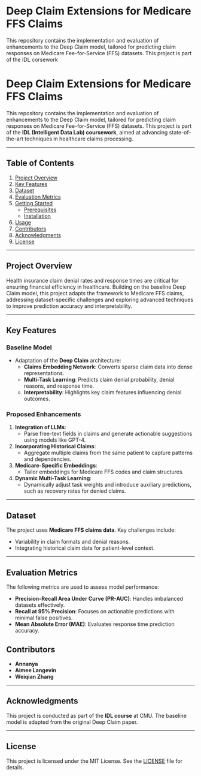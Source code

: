 # Deep Claim Extensions for Medicare FFS Claims
This repository contains the implementation and evaluation of enhancements to the Deep Claim model, tailored for predicting claim responses on Medicare Fee-for-Service (FFS) datasets. This project is part of the IDL corsework
# **Deep Claim Extensions for Medicare FFS Claims**

This repository contains the implementation and evaluation of enhancements to the Deep Claim model, tailored for predicting claim responses on Medicare Fee-for-Service (FFS) datasets. This project is part of the **IDL (Intelligent Data Lab) coursework**, aimed at advancing state-of-the-art techniques in healthcare claims processing.

---

## **Table of Contents**
1. [Project Overview](#project-overview)  
2. [Key Features](#key-features)  
3. [Dataset](#dataset)  
4. [Evaluation Metrics](#evaluation-metrics)  
5. [Getting Started](#getting-started)  
   - [Prerequisites](#prerequisites)  
   - [Installation](#installation)  
6. [Usage](#usage)  
7. [Contributors](#contributors)  
8. [Acknowledgments](#acknowledgments)  
9. [License](#license)  

---

## **Project Overview**

Health insurance claim denial rates and response times are critical for ensuring financial efficiency in healthcare. Building on the baseline Deep Claim model, this project adapts the framework to Medicare FFS claims, addressing dataset-specific challenges and exploring advanced techniques to improve prediction accuracy and interpretability.

---

## **Key Features**

### **Baseline Model**
- Adaptation of the **Deep Claim** architecture:
  - **Claims Embedding Network**: Converts sparse claim data into dense representations.
  - **Multi-Task Learning**: Predicts claim denial probability, denial reasons, and response time.
  - **Interpretability**: Highlights key claim features influencing denial outcomes.

### **Proposed Enhancements**
1. **Integration of LLMs**: 
   - Parse free-text fields in claims and generate actionable suggestions using models like GPT-4.
2. **Incorporating Historical Claims**:
   - Aggregate multiple claims from the same patient to capture patterns and dependencies.
3. **Medicare-Specific Embeddings**:
   - Tailor embeddings for Medicare FFS codes and claim structures.
4. **Dynamic Multi-Task Learning**:
   - Dynamically adjust task weights and introduce auxiliary predictions, such as recovery rates for denied claims.

---

## **Dataset**

The project uses **Medicare FFS claims data**. Key challenges include:
- Variability in claim formats and denial reasons.
- Integrating historical claim data for patient-level context.

---

## **Evaluation Metrics**

The following metrics are used to assess model performance:
- **Precision-Recall Area Under Curve (PR-AUC)**: Handles imbalanced datasets effectively.
- **Recall at 95% Precision**: Focuses on actionable predictions with minimal false positives.
- **Mean Absolute Error (MAE)**: Evaluates response time prediction accuracy.





## **Contributors**
- **Annanya** 
- **Aimee Langevin**  
- **Weiqian Zhang**   

---

## **Acknowledgments**
This project is conducted as part of the **IDL course** at CMU. The baseline model is adapted from the original Deep Claim paper.

---

## **License**
This project is licensed under the MIT License. See the [LICENSE](LICENSE) file for details.
